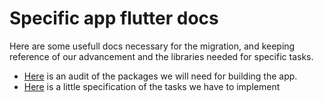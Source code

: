# Specific app flutter docs
Here are some usefull docs necessary for the migration, and keeping reference of our advancement and the libraries needed for specific tasks.
- [Here](./docs/audit-youscribe.pdf) is an audit of the packages we will need for building the app.
- [Here](./docs/MobileAppFonctionalities.xlsx) is a little specification of the tasks we have to implement